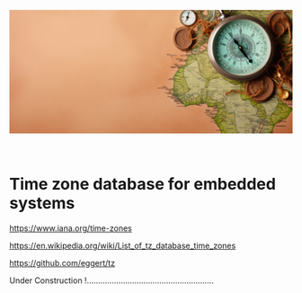 ![TimeZone Library](https://github.com/bakhshipoor/TimeZone/blob/master/assets/time_zone_header_image.jpg?raw=true)

<br />

# Time zone database for embedded systems

https://www.iana.org/time-zones

https://en.wikipedia.org/wiki/List_of_tz_database_time_zones

https://github.com/eggert/tz

Under Construction !........................................................
